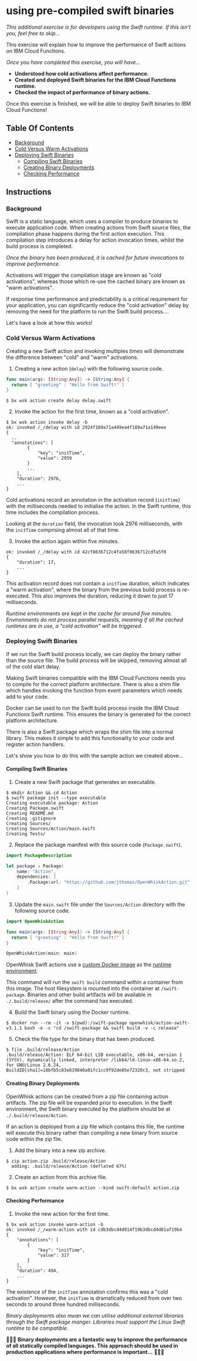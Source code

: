# using pre-compiled swift binaries

*This additional exercise is for developers using the Swift runtime. If this isn't you, feel free to skip…*

This exercise will explain how to improve the performance of Swift actions on IBM Cloud Functions.

*Once you have completed this exercise, you will have…*

- **Understood how cold activations affect performance.**
- **Created and deployed Swift binaries for the IBM Cloud Functions runtime.**
- **Checked the impact of performance of binary actions.**

Once this exercise is finished, we will be able to deploy Swift binaries to IBM Cloud Functions!

## Table Of Contents

* [Background](#background)
* [Cold Versus Warm Activations](#cold-versus-warm-activations)
* [Deploying Swift Binaries](#deploying-swift-binaries)
  * [Compiling Swift Binaries](#compiling-swift-binaries)
  * [Creating Binary Deployments](#creating-binary-deployments)
  * [Checking Performance](#checking-performance)

## Instructions

### Background

Swift is a static language, which uses a compiler to produce binaries to execute application code. When creating actions from Swift source files, the compilation phase happens during the first action execution. This compilation step introduces a delay for action invocation times, whilst the build process is completed.

*Once the binary has been produced, it is cached for future invocations to improve performance.* 

Activations will trigger the compilation stage are known as "cold activations", whereas those which re-use the cached binary are known as "warm activations".

If response time performance and predictability is a critical requirement for your application, you can significantly reduce the "cold activation" delay by removing the need for the platform to run the Swift build process….

Let's have a look at how this works!

### Cold Versus Warm Activations

Creating a new Swift action and invoking multiples times will demonstrate the difference between "cold" and "warm" activations.

1. Creating a new action (`delay`) with the following source code.

```swift
func main(args: [String:Any]) -> [String:Any] {    
  return [ "greeting" : "Hello from Swift!" ]
}
```

```
$ bx wsk action create delay delay.swift
```

2. Invoke the action for the first time, known as a "cold activation".

```
$ bx wsk action invoke delay -b
ok: invoked /_/delay with id 2924f189a71a449ea4f189a71a149eee
{
  ..
  "annotations": [        
        {
            "key": "initTime",
            "value": 2959
        }
        ...
    ],
    "duration": 2976,
    ...
}
```

Cold activations record an annotation in the activation record (`initTime`) with the milliseconds needed to initialise the action. In the Swift runtime, this time includes the compilation process. 

Looking at the `duration` field, the invocation took 2976 milliseconds, with the `initTime` comprising almost all of that time.

3. Invoke the action again within five minutes.

```
ok: invoked /_/delay with id 42cf8636712c4fa58f8636712cdfa5f0
{
    "duration": 17,
    ...
}
```

This activation record does not contain a `initTime` duration, which indicates a "warm activation", where the binary from the previous build process is re-executed. This also improves the duration, reducing it down to just 17 milliseconds.

*Runtime environments are kept in the cache for around five minutes. Environments do not process parallel requests, meaning if all the cached runtimes are in use, a "cold activation" will be triggered.*

### Deploying Swift Binaries

If we run the Swift build process locally, we can deploy the binary rather than the source file. The build process will be skipped, removing almost all of the cold start delay.

Making Swift binaries compatible with the IBM Cloud Functions needs you to compile for the correct platform architecture. There is also a shim file which handles invoking the function from event parameters which needs add to your code.

Docker can be used to run the Swift build process inside the IBM Cloud Functions Swift runtime. This ensures the binary is generated for the correct platform architecture.

There is also a Swift package which wraps the shim file into a normal library. This makes it simple to add this functionality to your code and register action handlers.

Let's show you how to do this with the sample action we created above…

#### Compiling Swift Binaries

1. Create a new Swift package that generates an executable.

```
$ mkdir Action && cd Action
$ swift package init --type executable
Creating executable package: Action
Creating Package.swift
Creating README.md
Creating .gitignore
Creating Sources/
Creating Sources/Action/main.swift
Creating Tests/
```

2. Replace the package manifest with this source code (`Package.swift`).

```swift
import PackageDescription

let package = Package(
    name: "Action",
    dependencies: [
        .Package(url: "https://github.com/jthomas/OpenWhiskAction.git", majorVersion: 0)
    ]
)
```

3. Update the `main.swift` file under the `Sources/Action` directory with the following source code.

```swift
import OpenWhiskAction

func main(args: [String:Any]) -> [String:Any] {    
  return [ "greeting" : "Hello from Swift!" ]
}

OpenWhiskAction(main: main)
```

OpenWhisk Swift actions use a [custom Docker image](https://hub.docker.com/r/openwhisk/action-swift-v3.1.1/) as the [runtime environment](https://github.com/apache/incubator-openwhisk-runtime-swift).

This command will run the `swift build` command within a container from this image. The host filesystem is mounted into the container at `/swift-package`. Binaries and other build artifacts will be available in `./.build/release/` after the command has executed.

4. Build the Swift binary using the Docker runtime.

```
$ docker run --rm -it -v $(pwd):/swift-package openwhisk/action-swift-v3.1.1 bash -e -c "cd /swift-package && swift build -v -c release"
```

5. Check the file type for the binary that has been produced.

```
$ file .build/release/Action
.build/release/Action: ELF 64-bit LSB executable, x86-64, version 1 (SYSV), dynamically linked, interpreter /lib64/ld-linux-x86-64.so.2, for GNU/Linux 2.6.24, BuildID[sha1]=18bfb5c83e819840a01fc1cc9f92de05e72320c3, not stripped
```

#### Creating Binary Deployments

OpenWhisk actions can be created from a zip file containing action artifacts. The zip file will be expanded prior to execution. In the Swift environment, the Swift binary executed by the platform should be at `./.build/release/Action`.

If an action is deployed from a zip file which contains this file, the runtime will execute this binary rather than compiling a new binary from source code within the zip file.

1. Add the binary into a new zip archive.

```
$ zip action.zip .build/release/Action
  adding: .build/release/Action (deflated 67%)
```

2. Create an action from this archive file.

```
$ bx wsk action create warm-action --kind swift:default action.zip
```

#### Checking Performance

1. Invoke the new action for the first time.

```
$ bx wsk action invoke warm-action -b
ok: invoked /_/warm-action with id cdb3dbcd4d014f19b3dbcd4d01af19b4
{
    "annotations": [        
        {
            "key": "initTime",
            "value": 317
        }
    ],
    "duration": 494,
    ...
}
```

The existence of the `initTime` annotation confirms this was a "cold activation". However, the `initTime` is dramatically reduced from over two seconds to around three hundred milliseconds.

*Binary deployments also mean we can utilise additional external libraries through the Swift package manger. Libraries must support the Linux Swift runtime to be compatible.*

🎉🎉🎉 **Binary deployments are a fantastic way to improve the performance of all statically compiled languages. This approach should be used in production applications where performance is important…** 🎉🎉🎉
